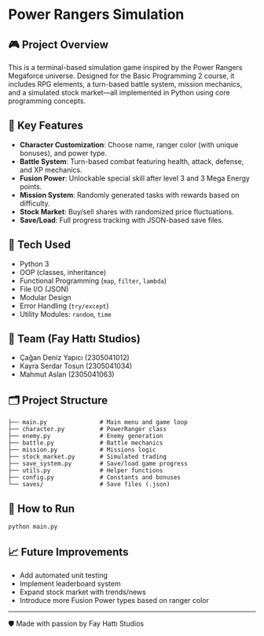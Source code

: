 # Power Rangers Simulation
## 🎮 Project Overview
This is a terminal-based simulation game inspired by the Power Rangers Megaforce universe. Designed for the Basic Programming 2 course, it includes RPG elements, a turn-based battle system, mission mechanics, and a simulated stock market—all implemented in Python using core programming concepts.

## 🧠 Key Features
- **Character Customization**: Choose name, ranger color (with unique bonuses), and power type.
- **Battle System**: Turn-based combat featuring health, attack, defense, and XP mechanics.
- **Fusion Power**: Unlockable special skill after level 3 and 3 Mega Energy points.
- **Mission System**: Randomly generated tasks with rewards based on difficulty.
- **Stock Market**: Buy/sell shares with randomized price fluctuations.
- **Save/Load**: Full progress tracking with JSON-based save files.

## 🧩 Tech Used
- Python 3
- OOP (classes, inheritance)
- Functional Programming (`map`, `filter`, `lambda`)
- File I/O (JSON)
- Modular Design
- Error Handling (`try/except`)
- Utility Modules: `random`, `time`

## 👥 Team (Fay Hattı Studios)
- Çağan Deniz Yapıcı (2305041012)
- Kayra Serdar Tosun (2305041034)
- Mahmut Aslan (2305041063)

## 🗂️ Project Structure
```
├── main.py               # Main menu and game loop
├── character.py          # PowerRanger class
├── enemy.py              # Enemy generation
├── battle.py             # Battle mechanics
├── mission.py            # Missions logic
├── stock_market.py       # Simulated trading
├── save_system.py        # Save/load game progress
├── utils.py              # Helper functions
├── config.py             # Constants and bonuses
└── saves/                # Save files (.json)
```

## 🚀 How to Run
```bash
python main.py
```

## 📈 Future Improvements
- Add automated unit testing
- Implement leaderboard system
- Expand stock market with trends/news
- Introduce more Fusion Power types based on ranger color

---

🛡️ Made with passion by Fay Hattı Studios

